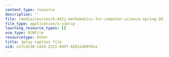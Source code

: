 ```yaml
---
content_type: resource
description: ''
file: /media/courses/6-042j-mathematics-for-computer-science-spring-2015/e17cdc582d2d2221049f8281a389f8ce_yzKPotFLfsc.srt
file_type: application/x-subrip
learning_resource_types: []
ocw_type: OCWFile
resourcetype: Other
title: 3play caption file
uid: e17cdc58-2d2d-2221-049f-8281a389f8ce
---
```

